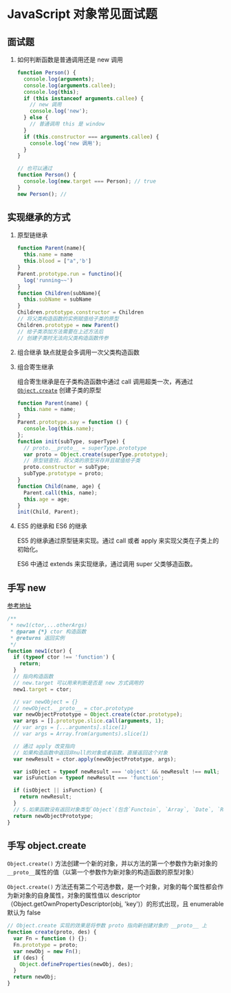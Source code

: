 # JavaScript 对象常见面试题

## 面试题

1. 如何判断函数是普通调用还是 new 调用

   ```js
   function Person() {
     console.log(arguments);
     console.log(arguments.callee);
     console.log(this);
     if (this instanceof arguments.callee) {
       // new 调用
       console.log('new');
     } else {
       // 普通调用 this 是 window
     }
     if (this.constructor === arguments.callee) {
       console.log('new 调用');
     }
   }

   // 也可以通过
   function Person() {
     console.log(new.target === Person); // true
   }
   new Person(); //
   ```

## 实现继承的方式

1. 原型链继承

   ```js
   function Parent(name){
     this.name = name
     this.blood = ["a",'b']
   }
   Parent.prototype.run = functino(){
     log('running~~')
   }
   function Children(subName){
     this.subName = subName
   }
   Children.prototype.constructor = Children
   // 将父类构造函数的实例赋值给子类的原型
   Children.prototype = new Parent()
   // 给子类添加方法需要在上述方法后
   // 创建子类时无法向父类构造函数传参
   ```

2. 组合继承
   缺点就是会多调用一次父类构造函数

3. 组合寄生继承

   组合寄生继承是在子类构造函数中通过 call 调用超类一次，再通过 [`Object.create`](#手写-new) 创建子类的原型

   ```js
   function Parent(name) {
     this.name = name;
   }
   Parent.prototype.say = function () {
     console.log(this.name);
   };
   function init(subType, superType) {
     // proto.__proto__ = superType.prototype
     var proto = Object.create(superType.prototype);
     // 原型链查找，将父类的原型另存并且赋值给子类
     proto.constructor = subType;
     subType.prototype = proto;
   }
   function Child(name, age) {
     Parent.call(this, name);
     this.age = age;
   }
   init(Child, Parent);
   ```

4. ES5 的继承和 ES6 的继承

   ES5 的继承通过原型链来实现。通过 call 或者 apply 来实现父类在子类上的初始化。

   ES6 中通过 extends 来实现继承，通过调用 super 父类够造函数。

## 手写 new

[参考地址](https://juejin.cn/post/6844903704663949325#heading-6)

```js
/**
 * new1(ctor,...otherArgs)
 * @param {*} ctor 构造函数
 * @returns 返回实例
 */
function new1(ctor) {
  if (typeof ctor !== 'function') {
    return;
  }
  // 指向构造函数
  // new.target 可以用来判断是否是 new 方式调用的
  new1.target = ctor;

  // var newObject = {}
  // newObject.__proto__ = ctor.prototype
  var newObjectPrototype = Object.create(ctor.prototype);
  var args = [].prototype.slice.call(arguments, 1);
  // var args = [...arguments].slice(1)
  // var args = Array.from(arguments).slice(1)

  // 通过 apply 改变指向
  // 如果构造函数中返回非null的对象或者函数，直接返回这个对象
  var newResult = ctor.apply(newObjectPrototype, args);

  var isObject = typeof newResult === 'object' && newResult !== null;
  var isFunction = typeof newResult === 'function';

  if (isObject || isFunction) {
    return newResult;
  }
  // 5.如果函数没有返回对象类型`Object`(包含`Functoin`, `Array`, `Date`, `RegExg`, `Error`)，那么`new`表达式中的函数调用会自动返回这个新的对象。
  return newObjectPrototype;
}
```

## 手写 object.create

`Object.create()` 方法创建一个新的对象，并以方法的第一个参数作为新对象的`__proto__`属性的值（以第一个参数作为新对象的构造函数的原型对象）

`Object.create()` 方法还有第二个可选参数，是一个对象，对象的每个属性都会作为新对象的自身属性，对象的属性值以 descriptor（Object.getOwnPropertyDescriptor(obj, 'key')）的形式出现，且 enumerable 默认为 false

```js
// Object.create 实现的效果是将参数 proto 指向新创建对象的 __proto__ 上
function create(proto, des) {
  var Fn = function () {};
  Fn.prototype = proto;
  var newObj = new Fn();
  if (des) {
    Object.defineProperties(newObj, des);
  }
  return newObj;
}
```

